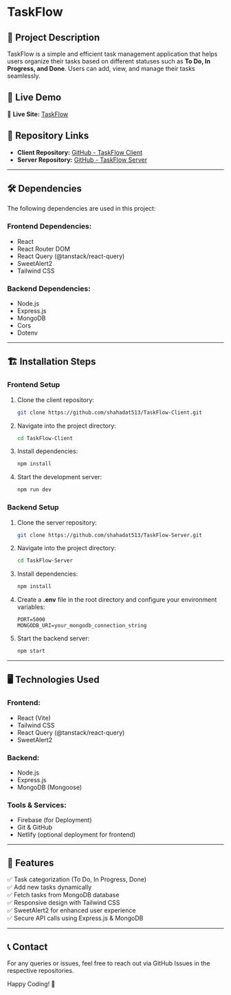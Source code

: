 # TaskFlow

## 📝 Project Description
TaskFlow is a simple and efficient task management application that helps users organize their tasks based on different statuses such as **To Do, In Progress, and Done**. Users can add, view, and manage their tasks seamlessly.

## 🚀 Live Demo
🔗 **Live Site:** [TaskFlow](https://taskflow-26e70.web.app/)

## 📂 Repository Links
- **Client Repository:** [GitHub - TaskFlow Client](https://github.com/shahadat513/TaskFlow-Client)
- **Server Repository:** [GitHub - TaskFlow Server](https://github.com/shahadat513/TaskFlow-Server)

---

## 🛠 Dependencies
The following dependencies are used in this project:

### **Frontend Dependencies:**
- React
- React Router DOM
- React Query (@tanstack/react-query)
- SweetAlert2
- Tailwind CSS

### **Backend Dependencies:**
- Node.js
- Express.js
- MongoDB
- Cors
- Dotenv

---

## 🏗 Installation Steps

### **Frontend Setup**
1. Clone the client repository:
   ```sh
   git clone https://github.com/shahadat513/TaskFlow-Client.git
   ```
2. Navigate into the project directory:
   ```sh
   cd TaskFlow-Client
   ```
3. Install dependencies:
   ```sh
   npm install
   ```
4. Start the development server:
   ```sh
   npm run dev
   ```

### **Backend Setup**
1. Clone the server repository:
   ```sh
   git clone https://github.com/shahadat513/TaskFlow-Server.git
   ```
2. Navigate into the project directory:
   ```sh
   cd TaskFlow-Server
   ```
3. Install dependencies:
   ```sh
   npm install
   ```
4. Create a **.env** file in the root directory and configure your environment variables:
   ```env
   PORT=5000
   MONGODB_URI=your_mongodb_connection_string
   ```
5. Start the backend server:
   ```sh
   npm start
   ```

---

## 🖥️ Technologies Used
### **Frontend:**
- React (Vite)
- Tailwind CSS
- React Query (@tanstack/react-query)
- SweetAlert2

### **Backend:**
- Node.js
- Express.js
- MongoDB (Mongoose)

### **Tools & Services:**
- Firebase (for Deployment)
- Git & GitHub
- Netlify (optional deployment for frontend)

---

## 🎯 Features
✅ Task categorization (To Do, In Progress, Done)  
✅ Add new tasks dynamically  
✅ Fetch tasks from MongoDB database  
✅ Responsive design with Tailwind CSS  
✅ SweetAlert2 for enhanced user experience  
✅ Secure API calls using Express.js & MongoDB  

---

## 📞 Contact
For any queries or issues, feel free to reach out via GitHub Issues in the respective repositories.

Happy Coding! 🚀

